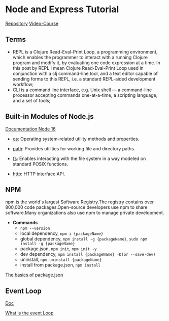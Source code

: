 # Node and Express Tutorial

[Repository](https://github.com/john-smilga/node-express-course)
[Video-Course](https://www.youtube.com/watch?v=Oe421EPjeBE)

## Terms
- REPL is a Clojure Read-Eval-Print Loop, a programming environment, which enables the programmer to interact with a running Clojure program and modify it, by evaluating one code expression at a time. In this post by REPL I mean Clojure Read-Eval-Print Loop used in conjunction with a clj command-line tool, and a text editor capable of sending forms to this REPL, i.e. a standard REPL-aided development workflow;
- CLI is a command line interface, e.g. Unix shell — a command-line processor accepting commands one-at-a-time, a scripting language, and a set of tools;


## Built-in Modules of Node.js 
[Documentation Node 16](https://nodejs.org/dist/latest-v16.x/docs/api/) 
- [os](https://nodejs.org/dist/latest-v16.x/docs/api/os.html): Operating system-related utility methods and properties.

- [path](https://nodejs.org/dist/latest-v16.x/docs/api/path.html): Provides utilities for working file and directory paths.

- [fs](https://nodejs.org/dist/latest-v16.x/docs/api/fs.html): Enables interacting with the file system in a way modeled on standard POSIX functions.

- [http](https://nodejs.org/dist/latest-v16.x/docs/api/http.html): HTTP interface API.


## NPM
npm is the world's largest Software Registry.The registry contains over 800,000 code packages.Open-source developers use npm to share software.Many organizations also use npm to manage private development.

- **Commands**
   - `npm --version`
   - local dependency, `npm i {packageName}`
   - global dependency, `npm install -g {packageName}`, `sudo npm install -g {packageName}`
   - package.json, `npm init`, `npm init -y`
   - dev dependency, `npm install {packageName} -D(or --save-dev)`
   - uninstall, `npm uninstall {packageName}`
   - install from package.json, `npm install`

[The basics of package.json](https://nodesource.com/blog/the-basics-of-package-json) 

## Event Loop

[Doc](https://nodejs.org/en/docs/guides/event-loop-timers-and-nexttick/#:~:text=The%20event%20loop%20is%20what,operations%20executing%20in%20the%20background.)

[What is the event Loop](https://www.youtube.com/watch?v=8aGhZQkoFbQ)


